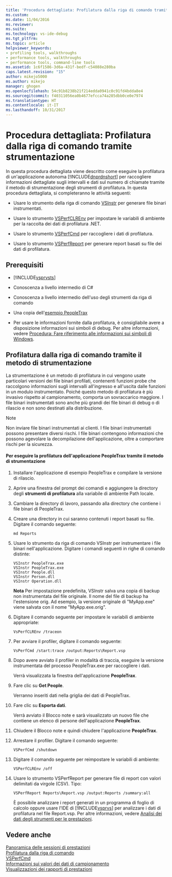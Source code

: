 ```yaml
---
title: 'Procedura dettagliata: Profilatura dalla riga di comando tramite strumentazione | Microsoft Docs'
ms.custom: 
ms.date: 11/04/2016
ms.reviewer: 
ms.suite: 
ms.technology: vs-ide-debug
ms.tgt_pltfrm: 
ms.topic: article
helpviewer_keywords:
- profiling tools, walkthroughs
- performance tools, walkthroughs
- performance tools, command-line tools
ms.assetid: 1c6f1586-3d6a-431f-bedf-c54088e280ba
caps.latest.revision: "15"
author: mikejo5000
ms.author: mikejo
manager: ghogen
ms.openlocfilehash: 54c91b8238b21f214edda0941c0c91fd4bdda8e4
ms.sourcegitcommit: f40311056ea0b4677efcca74a285dbb0ce0e7974
ms.translationtype: HT
ms.contentlocale: it-IT
ms.lasthandoff: 10/31/2017
---
```

# <a name="walkthrough-command-line-profiling-using-instrumentation"></a>Procedura dettagliata: Profilatura dalla riga di comando tramite strumentazione
In questa procedura dettagliata viene descritto come eseguire la profilatura di un'applicazione autonoma [!INCLUDE[dnprdnshort](../code-quality/includes/dnprdnshort_md.md)] per raccogliere informazioni dettagliate sugli intervalli e dati sul numero di chiamate tramite il metodo di strumentazione degli strumenti di profilatura. In questa procedura dettagliata, si completeranno le attività seguenti:  
  
-   Usare lo strumento della riga di comando [VSInstr](../profiling/vsinstr.md) per generare file binari instrumentati.  
  
-   Usare lo strumento [VSPerfCLREnv](../profiling/vsperfclrenv.md) per impostare le variabili di ambiente per la raccolta dei dati di profilatura .NET.  
  
-   Usare lo strumento [VSPerfCmd](../profiling/vsperfcmd.md) per raccogliere i dati di profilatura.  
  
-   Usare lo strumento [VSPerfReport](../profiling/vsperfreport.md) per generare report basati su file dei dati di profilatura.  
  
## <a name="prerequisites"></a>Prerequisiti  
  
-   [!INCLUDE[vsprvsts](../code-quality/includes/vsprvsts_md.md)]  
  
-   Conoscenza a livello intermedio di C#  
  
-   Conoscenza a livello intermedio dell'uso degli strumenti da riga di comando  
  
-   Una copia dell'[esempio PeopleTrax](../profiling/peopletrax-sample-profiling-tools.md)  
  
-   Per usare le informazioni fornite dalla profilatura, è consigliabile avere a disposizione informazioni sui simboli di debug. Per altre informazioni, vedere [Procedura: Fare riferimento alle informazioni sui simboli di Windows](../profiling/how-to-reference-windows-symbol-information.md).  
  
## <a name="command-line-profiling-using-the-instrumentation-method"></a>Profilatura dalla riga di comando tramite il metodo di strumentazione  
 La strumentazione è un metodo di profilatura in cui vengono usate particolari versioni dei file binari profilati, contenenti funzioni probe che raccolgono informazioni sugli intervalli all'ingresso e all'uscita dalle funzioni in un modulo instrumentato. Poiché questo metodo di profilatura è più invasivo rispetto al campionamento, comporta un sovraccarico maggiore. I file binari instrumentati sono anche più grandi dei file binari di debug o di rilascio e non sono destinati alla distribuzione.  
  
> [!NOTE]
>  Non inviare file binari instrumentati ai clienti. I file binari instrumentati possono presentare diversi rischi. I file binari contengono informazioni che possono agevolare la decompilazione dell'applicazione, oltre a comportare rischi per la sicurezza.  
  
#### <a name="to-profile-the-peopletrax-application-by-using-the-instrumentation-method"></a>Per eseguire la profilatura dell'applicazione PeopleTrax tramite il metodo di strumentazione  
  
1.  Installare l'applicazione di esempio PeopleTrax e compilare la versione di rilascio.  
  
2.  Aprire una finestra del prompt dei comandi e aggiungere la directory degli **strumenti di profilatura** alla variabile di ambiente Path locale.  
  
3.  Cambiare la directory di lavoro, passando alla directory che contiene i file binari di PeopleTrax.  
  
4.  Creare una directory in cui saranno contenuti i report basati su file. Digitare il comando seguente:  
  
    ```  
    md Reports  
    ```  
  
5.  Usare lo strumento da riga di comando VSInstr per instrumentare i file binari nell'applicazione. Digitare i comandi seguenti in righe di comando distinte:  
  
    ```  
    VSInstr PeopleTrax.exe  
    VSInstr PeopleTrax.exe  
    VSInstr People.dll  
    VSInstr Person.dll  
    VSInstr Operation.dll  
    ```  
  
     **Nota** Per impostazione predefinita, VSInstr salva una copia di backup non instrumentata del file originale. Il nome del file di backup ha l'estensione orig. Ad esempio, la versione originale di "MyApp.exe" viene salvata con il nome "MyApp.exe.orig".  
  
6.  Digitare il comando seguente per impostare le variabili di ambiente appropriate:  
  
    ```  
    VsPerfCLREnv /traceon  
    ```  
  
7.  Per avviare il profiler, digitare il comando seguente:  
  
    ```  
    VsPerfCmd /start:trace /output:Reports\Report.vsp  
    ```  
  
8.  Dopo avere avviato il profiler in modalità di traccia, eseguire la versione instrumentata del processo PeopleTrax.exe per raccogliere i dati.  
  
     Verrà visualizzata la finestra dell'applicazione **PeopleTrax**.  
  
9. Fare clic su **Get People**.  
  
     Verranno inseriti dati nella griglia dei dati di PeopleTrax.  
  
10. Fare clic su **Esporta dati**.  
  
     Verrà avviato il Blocco note e sarà visualizzato un nuovo file che contiene un elenco di persone dell'applicazione **PeopleTrax**.  
  
11. Chiudere il Blocco note e quindi chiudere l'applicazione **PeopleTrax**.  
  
12. Arrestare il profiler. Digitare il comando seguente:  
  
    ```  
    VSPerfCmd /shutdown  
    ```  
  
13. Digitare il comando seguente per reimpostare le variabili di ambiente:  
  
    ```  
    VSPerfCLREnv /off  
    ```  
  
14. Usare lo strumento VSPerfReport per generare file di report con valori delimitati da virgole (CSV). Tipo:  
  
    ```  
    VSPerfReport Reports\Report.vsp /output:Reports /summary:all  
    ```  
  
     È possibile analizzare i report generati in un programma di foglio di calcolo oppure usare l'IDE di [!INCLUDE[vsprvs](../code-quality/includes/vsprvs_md.md)] per analizzare i dati di profilatura nel file Report.vsp. Per altre informazioni, vedere [Analisi dei dati degli strumenti per le prestazioni](../profiling/analyzing-performance-tools-data.md).  
  
## <a name="see-also"></a>Vedere anche  
 [Panoramica delle sessioni di prestazioni](../profiling/performance-session-overview.md)   
 [Profilatura dalla riga di comando](../profiling/using-the-profiling-tools-from-the-command-line.md)   
 [VSPerfCmd](../profiling/vsperfcmd.md)   
 [Informazioni sui valori dei dati di campionamento](../profiling/understanding-sampling-data-values.md)   
 [Visualizzazioni dei rapporti di prestazioni](../profiling/performance-report-views.md)